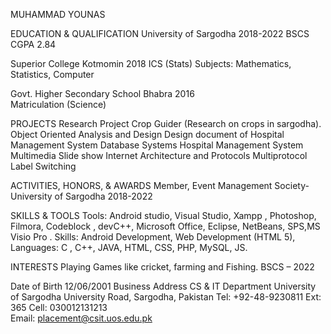 
MUHAMMAD YOUNAS

EDUCATION & QUALIFICATION
University of Sargodha                                                                                   2018-2022
BSCS
CGPA                                                                                                                          2.84
                                                                                                                                                                                              
Superior College Kotmomin                                                                                    2018
ICS (Stats)
Subjects: Mathematics, Statistics, Computer

 Govt. Higher Secondary School Bhabra                                                               2016                                                                                
Matriculation (Science)   

PROJECTS
Research Project
Crop Guider (Research on crops in sargodha).
Object Oriented Analysis and Design
Design document of Hospital Management System
Database Systems
Hospital Management System
Multimedia 
Slide show
Internet Architecture and Protocols
Multiprotocol Label Switching

ACTIVITIES, HONORS, & AWARDS
Member, Event Management Society- University of Sargodha                       2018-2022                                

SKILLS & TOOLS
Tools:             Android studio, Visual Studio,  Xampp , Photoshop,
                        Filmora, Codeblock , devC++, 
                         Microsoft Office, Eclipse, NetBeans, SPS,MS Visio Pro .
Skills:             Android Development, Web Development (HTML 5), 
Languages:    C , C++, JAVA, HTML, CSS, PHP, MySQL, JS.
   

INTERESTS
Playing Games like cricket, farming and Fishing.
BSCS – 2022
 
Date of Birth 12/06/2001
Business Address               CS & IT Department
University of Sargodha University Road, Sargodha, Pakistan     Tel: +92-48-9230811 Ext: 365
Cell: 030012131213                             
Email: placement@csit.uos.edu.pk
